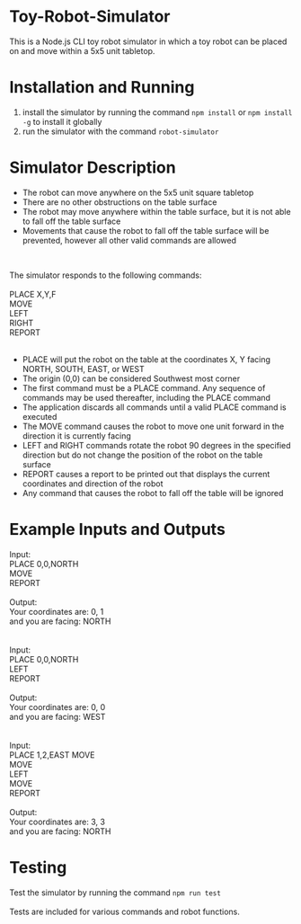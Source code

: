 # Toy-Robot-Simulator
This is a Node.js CLI toy robot simulator in which a toy robot can be placed on and move within a 5x5 unit tabletop.  

# Installation and Running
1. install the simulator by running the command `npm install` or `npm install -g` to install it globally  
2. run the simulator with the command `robot-simulator`  

# Simulator Description
- The robot can move anywhere on the 5x5 unit square tabletop  
- There are no other obstructions on the table surface  
- The robot may move anywhere within the table surface, but it is not able to fall off the table surface  
- Movements that cause the robot to fall off the table surface will be prevented, however all other valid commands are allowed  
<br/>

The simulator responds to the following commands:  
<br/>
PLACE X,Y,F  
MOVE  
LEFT  
RIGHT  
REPORT  
<br/>

- PLACE will put the robot on the table at the coordinates X, Y facing NORTH, SOUTH, EAST, or WEST
- The origin (0,0) can be considered Southwest most corner
- The first command must be a PLACE command. Any sequence of commands may be used thereafter, including the PLACE command 
- The application discards all commands until a valid PLACE command is executed
- The MOVE command causes the robot to move one unit forward in the direction it is currently facing
- LEFT and RIGHT commands rotate the robot 90 degrees in the specified direction but do not change the position of the robot on the table surface
- REPORT causes a report to be printed out that displays the current coordinates and direction of the robot
- Any command that causes the robot to fall off the table will be ignored

# Example Inputs and Outputs
Input:  
PLACE 0,0,NORTH  
MOVE  
REPORT  
<br/>
Output:  
Your coordinates are: 0, 1  
and you are facing: NORTH  
<br/><br/>
Input:  
PLACE 0,0,NORTH  
LEFT  
REPORT  
<br/>
Output:  
Your coordinates are: 0, 0  
and you are facing: WEST  
<br/><br/>
Input:  
PLACE 1,2,EAST
MOVE  
MOVE  
LEFT  
MOVE  
REPORT  
<br/>
Output:  
Your coordinates are: 3, 3  
and you are facing: NORTH  

# Testing
Test the simulator by running the command `npm run test`  
<br/>
Tests are included for various commands and robot functions.
